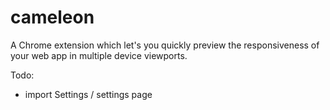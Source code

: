 cameleon
========

A Chrome extension which let's you quickly preview the responsiveness of your web app in multiple device viewports.


Todo:

- import Settings / settings page

